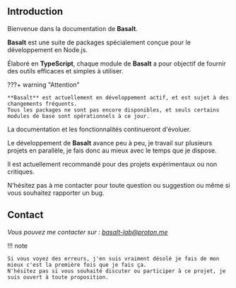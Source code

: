 ## **Introduction**
    
Bienvenue dans la documentation de **Basalt**.

**Basalt** est une suite de packages spécialement conçue pour le développement en Node.js.  

Élaboré en **TypeScript**, chaque module de **Basalt** a pour objectif de fournir des outils efficaces et simples à utiliser.

???+ warning "Attention"
    
    **Basalt** est actuellement en développement actif, et est sujet à des changements fréquents.  
    Tous les packages ne sont pas encore disponibles, et seuls certains modules de base sont opérationnels à ce jour.


La documentation et les fonctionnalités continueront d'évoluer.

Le développement de **Basalt** avance peu à peu, je travail sur plusieurs projets en parallèle, je fais donc au mieux avec le temps que je dispose.

Il est actuellement recommandé pour des projets expérimentaux ou non critiques.

N'hésitez pas à me contacter pour toute question ou suggestion ou même si vous souhaitez rapporter un bug.

## **Contact**

*Vous pouvez me contacter sur : [basalt-lab@proton.me](mailto:basalt-lab@proton.me)*

!!! note
        
    Si vous voyez des erreurs, j'en suis vraiment désolé je fais de mon mieux c'est la première fois que je fais ça.  
    N'hésitez pas si vous souhaité discuter ou participer à ce projet, je suis ouvert à toute proposition.

